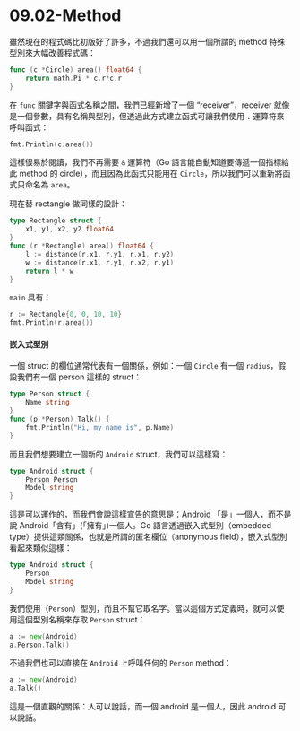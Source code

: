 # 09.02-Method

雖然現在的程式碼比初版好了許多，不過我們還可以用一個所謂的 method 特殊型別來大幅改善程式碼：

```go
func (c *Circle) area() float64 {
    return math.Pi * c.r*c.r
}
```

在 `func` 關鍵字與函式名稱之間，我們已經新增了一個 “receiver”，receiver 就像是一個參數，具有名稱與型別，但透過此方式建立函式可讓我們使用 `.` 運算符來呼叫函式：

```go
fmt.Println(c.area())
```

這樣很易於閱讀，我們不再需要 `&` 運算符（Go 語言能自動知道要傳遞一個指標給此 method 的 circle），而且因為此函式只能用在 `Circle`，所以我們可以重新將函式只命名為 `area`。

現在替 rectangle 做同樣的設計：

```go
type Rectangle struct {
    x1, y1, x2, y2 float64
}
func (r *Rectangle) area() float64 {
    l := distance(r.x1, r.y1, r.x1, r.y2)
    w := distance(r.x1, r.y1, r.x2, r.y1)
    return l * w
}
```

`main` 具有：

```go
r := Rectangle{0, 0, 10, 10}
fmt.Println(r.area())
```

#### 嵌入式型別 <a href="#toc-embedded-types" id="toc-embedded-types"></a>

一個 struct 的欄位通常代表有一個關係，例如：一個 `Circle` 有一個 `radius`，假設我們有一個 person 這樣的 struct：

```go
type Person struct {
    Name string
}
func (p *Person) Talk() {
    fmt.Println("Hi, my name is", p.Name)
}
```

而且我們想要建立一個新的 `Android` struct，我們可以這樣寫：

```go
type Android struct {
    Person Person
    Model string
}
```

這是可以運作的，而我們會說這樣宣告的意思是：Android 「是」一個人，而不是說 Android「含有」(「擁有」)一個人。Go 語言透過嵌入式型別（embedded type）提供這類關係，也就是所謂的匿名欄位（anonymous field），嵌入式型別看起來類似這樣：

```go
type Android struct {
    Person
    Model string
}
```

我們使用（`Person`）型別，而且不幫它取名字。當以這個方式定義時，就可以使用這個型別名稱來存取 `Person` struct：

```go
a := new(Android)
a.Person.Talk()
```

不過我們也可以直接在 `Android` 上呼叫任何的 `Person` method：

```go
a := new(Android)
a.Talk()
```

這是一個直觀的關係：人可以說話，而一個 android 是一個人，因此 android 可以說話。
